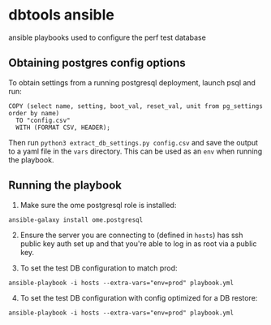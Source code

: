 # dbtools ansible

ansible playbooks used to configure the perf test database

## Obtaining postgres config options

To obtain settings from a running postgresql deployment, launch psql and run:
```
COPY (select name, setting, boot_val, reset_val, unit from pg_settings order by name)
  TO "config.csv"
  WITH (FORMAT CSV, HEADER);
```

Then run `python3 extract_db_settings.py config.csv` and save the output to a yaml file
in the `vars` directory. This can be used as an `env` when running the playbook.

## Running the playbook

1) Make sure the ome postgresql role is installed:
```
ansible-galaxy install ome.postgresql
```

2) Ensure the server you are connecting to (defined in `hosts`) has ssh public key auth set up
and that you're able to log in as root via a public key.

3) To set the test DB configuration to match prod:
```
ansible-playbook -i hosts --extra-vars="env=prod" playbook.yml
```

4) To set the test DB configuration with config optimized for a DB restore:
```
ansible-playbook -i hosts --extra-vars="env=prod" playbook.yml
```
